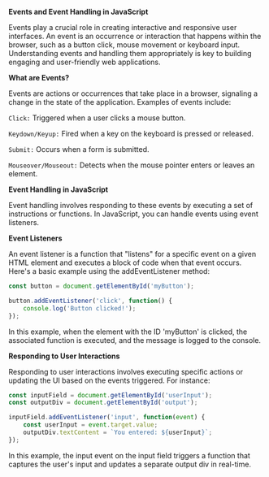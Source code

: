 **Events and Event Handling in JavaScript**

Events play a crucial role in creating interactive and responsive user interfaces. An event is an occurrence or interaction that happens within the browser, such as a button click, mouse movement or keyboard input. Understanding events and handling them appropriately is key to building engaging and user-friendly web applications.

**What are Events?**

Events are actions or occurrences that take place in a browser, signaling a change in the state of the application. Examples of events include:

`Click:` Triggered when a user clicks a mouse button.

`Keydown/Keyup:` Fired when a key on the keyboard is pressed or released.

`Submit:` Occurs when a form is submitted.

`Mouseover/Mouseout:` Detects when the mouse pointer enters or leaves an element.

**Event Handling in JavaScript**

Event handling involves responding to these events by executing a set of instructions or functions. In JavaScript, you can handle events using event listeners.

**Event Listeners**

An event listener is a function that "listens" for a specific event on a given HTML element and executes a block of code when that event occurs. Here's a basic example using the addEventListener method:

```javascript
const button = document.getElementById('myButton');

button.addEventListener('click', function() {
    console.log('Button clicked!');
});
```
In this example, when the element with the ID 'myButton' is clicked, the associated function is executed, and the message is logged to the console.

**Responding to User Interactions**

Responding to user interactions involves executing specific actions or updating the UI based on the events triggered. For instance:


```js
const inputField = document.getElementById('userInput');
const outputDiv = document.getElementById('output');

inputField.addEventListener('input', function(event) {
    const userInput = event.target.value;
    outputDiv.textContent = `You entered: ${userInput}`;
});

```
In this example, the input event on the input field triggers a function that captures the user's input and updates a separate output div in real-time.
